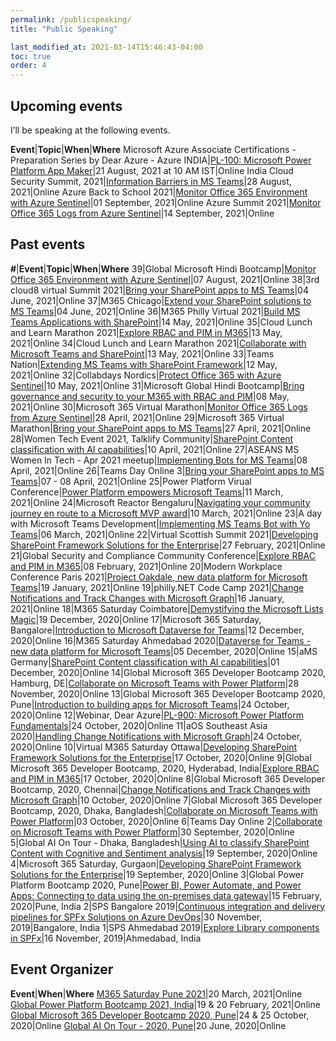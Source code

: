 ```yaml
---
permalink: /publicspeaking/
title: "Public Speaking"

last_modified_at: 2021-03-14T15:46:43-04:00
toc: true
order: 4
---
```



## Upcoming events
I’ll be speaking at the following events.

**Event**|**Topic**|**When**|**Where**
Microsoft Azure Associate Certifications - Preparation Series by Dear Azure - Azure INDIA|[PL-100: Microsoft Power Platform App Maker](https://www.eventbrite.com/e/microsoft-azure-associate-certifications-preparation-series-by-dear-azure-tickets-162201578287)|21 August, 2021 at 10 AM IST|Online
India Cloud Security Summit, 2021|[Information Barriers in MS Teams](https://www.indiacloudsecuritysummit.com/#agenda)|28 August, 2021|Online
Azure Back to School 2021|[Monitor Office 365 Environment with Azure Sentinel](https://azurebacktoschool.github.io/)|01 September, 2021|Online
Azure Summit 2021|[Monitor Office 365 Logs from Azure Sentinel](https://www.2020twenty.net/azure-summit-2021/)|14 September, 2021|Online

## Past events

**#**|**Event**|**Topic**|**When**|**Where**
39|Global Microsoft Hindi Bootcamp|[Monitor Office 365 Environment with Azure Sentinel](https://www.globalmicrosoftevents.com/schedule-1)|07 August, 2021|Online
38|3rd cloud8 virtual Summit 2021|[Bring your SharePoint apps to MS Teams](https://www.cloudeight.ch/)|04 June, 2021|Online
37|M365 Chicago|[Extend your SharePoint solutions to MS Teams](https://m365chicago.com/)|04 June, 2021|Online
36|M365 Philly Virtual 2021|[Build MS Teams Applications with SharePoint](https://www.spsevents.org/event/sharepoint-saturday-philly/sessions/)|14 May, 2021|Online
35|Cloud Lunch and Learn Marathon 2021|[Explore RBAC and PIM in M365](https://www.cloudlunchlearn.com/marathon)|13 May, 2021|Online
34|Cloud Lunch and Learn Marathon 2021|[Collaborate with Microsoft Teams and SharePoint](https://www.cloudlunchlearn.com/marathon)|13 May, 2021|Online
33|Teams Nation|[Extending MS Teams with SharePoint Framework](https://teamsnation.rocks/hub)|12 May, 2021|Online
32|Collabdays Nordics|[Protect Office 365 with Azure Sentinel](https://www.collabdays.org/2021-nordics/)|10 May, 2021|Online
31|Microsoft Global Hindi Bootcamp|[Bring governance and security to your M365 with RBAC and PIM](https://www.eventbrite.sg/e/free-microsoft-global-hindi-bootcamp-tickets-152673541673)|08 May, 2021|Online
30|Microsoft 365 Virtual Marathon|[Monitor Office 365 Logs from Azure Sentinel](https://www.m365virtualmarathon.com/sessions.html)|28 April, 2021|Online
29|Microsoft 365 Virtual Marathon|[Bring your SharePoint apps to MS Teams](https://www.m365virtualmarathon.com/sessions.html)|27 April, 2021|Online
28|Women Tech Event 2021, Talklify Community|[SharePoint Content classification with AI capabilities](https://www.meetup.com/Talklify-Community/events/277214162/)|10 April, 2021|Online
27|ASEANS MS Women In Tech - Apr 2021 meetup|[Implementing Bots for MS Teams](https://www.meetup.com/aseans-ms-women-in-tech/events/277023860)|08 April, 2021|Online
26|Teams Day Online 3|[Bring your SharePoint apps to MS Teams](https://modernworkplacesummits.com/schedule-1)|07 - 08 April, 2021|Online
25|Power Platform Virual Conference|[Power Platform empowers Microsoft Teams](https://www.2020twenty.net/power-platform-virtual-conference/)|11 March, 2021|Online
24|Microsoft Reactor Bengaluru|[Navigating your community journey en route to a Microsoft MVP award](https://www.meetup.com/microsoft-reactor-bengaluru/events/276703903/)|10 March, 2021|Online
23|A day with Microsoft Teams Development|[Implementing MS Teams Bot with Yo Teams](https://www.eventbrite.com/e/a-day-with-microsoft-teams-development-tickets-141051048483)|06 March, 2021|Online
22|Virtual Scottish Summit 2021|[Developing SharePoint Framework Solutions for the Enterprise](https://scottishsummit.com/scottish-summit-2021-sessions#sz-session-222970)|27 February, 2021|Online
21|Global Security and Compliance Community Conference|[Explore RBAC and PIM in M365](https://microsoft365compliance.de/agenda)|08 February, 2021|Online
20|Modern Workplace Conference Paris 2021|[Project Oakdale, new data platform for Microsoft Teams](https://mwcp21.sessionize.com/session/224864)|19 January, 2021|Online
19|philly.NET Code Camp 2021|[Change Notifications and Track Changes with Microsoft Graph](https://philly-net-code-camp-2021.sessionize.com/session/235468)|16 January, 2021|Online
18|M365 Saturday Coimbatore|[Demystifying the Microsoft Lists Magic](https://www.spsevents.org/event/m365coimbatore2020/)|19 December, 2020|Online
17|Microsoft 365 Saturday, Bangalore|[Introduction to Microsoft Dataverse for Teams](https://www.spsevents.org/event/bangaloresps2020/sessions/)|12 December, 2020|Online
16|M365 Saturday Ahmedabad 2020|[Dataverse for Teams - new data platform for Microsoft Teams](https://www.spsevents.org/event/ahmedabad2020/sessions/)|05 December, 2020|Online
15|aMS Germany|[SharePoint Content classification with AI capabilities](https://ams-germany-2020.sessionize.com/session/224858)|01 December, 2020|Online
14|Global Microsoft 365 Developer Bootcamp 2020, Hamburg, DE|[Collaborate on Microsoft Teams with Power Platform](https://www.meetup.com/de-DE/Office-365-User-Group-Hamburg/events/271966324/)|28 November, 2020|Online
13|Global Microsoft 365 Developer Bootcamp 2020, Pune|[Introduction to building apps for Microsoft Teams](https://www.meetup.com/Pune-Tech-Community/events/272057386/)|24 October, 2020|Online
12|Webinar, Dear Azure|[PL-900: Microsoft Power Platform Fundamentals](https://www.eventbrite.com/e/mastering-microsoft-fundamentals-master-the-basics-virtual-event-2020-tickets-121523228247)|24 October, 2020|Online
11|aOS Southeast Asia 2020|[Handling Change Notifications with Microsoft Graph](https://aossea.com/Home/Agenda)|24 October, 2020|Online
10|Virtual M365 Saturday Ottawa|[Developing SharePoint Framework Solutions for the Enterprise](https://www.spsevents.org/event/m365ottawa/schedule/)|17 October, 2020|Online
9|Global Microsoft 365 Developer Bootcamp, 2020, Hyderabad, India|[Explore RBAC and PIM in M365](https://www.eventbrite.co.uk/e/global-microsoft-365-developer-bootcamp-2020-hyderabad-india-tickets-116282310521)|17 October, 2020|Online
8|Global Microsoft 365 Developer Bootcamp, 2020, Chennai|[Change Notifications and Track Changes with Microsoft Graph](https://www.meetup.com/XMonkeys360/events/271978500/)|10 October, 2020|Online
7|Global Microsoft 365 Developer Bootcamp, 2020, Dhaka, Bangladesh|[Collaborate on Microsoft Teams with Power Platform](https://www.facebook.com/events/576061033057859/)|03 October, 2020|Online
6|Teams Day Online 2|[Collaborate on Microsoft Teams with Power Platform](https://modernworkplacesummits.com/session-list)|30 September, 2020|Online
5|Global AI On Tour - Dhaka, Bangladesh|[Using AI to classify SharePoint Content with Cognitive and Sentiment analysis](https://www.facebook.com/events/331630477843707/)|19 September, 2020|Online
4|Microsoft 365 Saturday, Gurgaon|[Developing SharePoint Framework Solutions for the Enterprise](https://www.spsevents.org/event/gurgaon2020/sessions/)|19 September, 2020|Online
3|Global Power Platform Bootcamp 2020, Pune|[Power BI, Power Automate, and Power Apps: Connecting to data using the on-premises data gateway](https://www.eventbrite.com/e/global-power-platform-bootcamp-pune-tickets-87262505503#)|15 February, 2020|Pune, India
2|SPS Bangalore 2019|[Continuous integration and delivery pipelines for SPFx Solutions on Azure DevOps](https://www.spsevents.org/event/bangalore2019/sessions/)|30 November, 2019|Bangalore, India
1|SPS Ahmedabad 2019|[Explore Library components in SPFx](https://www.spsevents.org/event/ahmedabad2019/sessions/)|16 November, 2019|Ahmedabad, India


## Event Organizer

**Event**|**When**|**Where**
[M365 Saturday Pune 2021](https://www.spsevents.org/event/punesps2021/)|20 March, 2021|Online
[Global Power Platform Bootcamp 2021, India](https://www.eventbrite.fr/e/global-power-platform-bootcamp-india-2021-tickets-132998599391)|19 & 20 February, 2021|Online
[Global Microsoft 365 Developer Bootcamp 2020, Pune](https://www.meetup.com/Pune-Tech-Community/events/272057386/)|24 & 25 October, 2020|Online
[Global AI On Tour - 2020, Pune](https://www.meetup.com/Microsoft-365-and-Power-Platform-User-group-India/events/270546415/)|20 June, 2020|Online

